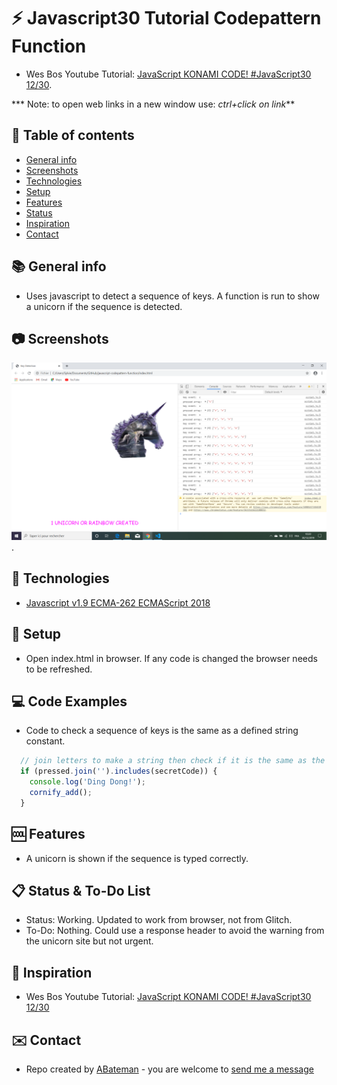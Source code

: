 # :zap: Javascript30 Tutorial Codepattern Function

* Wes Bos Youtube Tutorial: [JavaScript KONAMI CODE! #JavaScript30 12/30](https://www.youtube.com/watch?v=_A5eVOIqGLU).

*** Note: to open web links in a new window use: _ctrl+click on link_**

## :page_facing_up: Table of contents

* [General info](#general-info)
* [Screenshots](#screenshots)
* [Technologies](#technologies)
* [Setup](#setup)
* [Features](#features)
* [Status](#status)
* [Inspiration](#inspiration)
* [Contact](#contact)

## :books: General info

* Uses javascript to detect a sequence of keys. A function is run to show a unicorn if the sequence is detected.

## :camera: Screenshots

![Example screenshot](./img/pattern.png).

## :signal_strength: Technologies

* [Javascript v1.9 ECMA-262 ECMAScript 2018](http://www.ecma-international.org/publications/standards/Ecma-262.htm)

## :floppy_disk: Setup

* Open index.html in browser. If any code is changed the browser needs to be refreshed.

## :computer: Code Examples

* Code to check a sequence of keys is the same as a defined string constant.

```javascript
  // join letters to make a string then check if it is the same as the secret code
  if (pressed.join('').includes(secretCode)) {
    console.log('Ding Dong!');
    cornify_add();
  }
```

## :cool: Features

* A unicorn is shown if the sequence is typed correctly.

## :clipboard: Status & To-Do List

* Status: Working. Updated to work from browser, not from Glitch.
* To-Do: Nothing. Could use a response header to avoid the warning from the unicorn site but not urgent.

## :clap: Inspiration

* Wes Bos Youtube Tutorial: [JavaScript KONAMI CODE! #JavaScript30 12/30](https://www.youtube.com/watch?v=_A5eVOIqGLU)

## :envelope: Contact

* Repo created by [ABateman](https://www.andrewbateman.org) - you are welcome to [send me a message](https://andrewbateman.org/contact)
